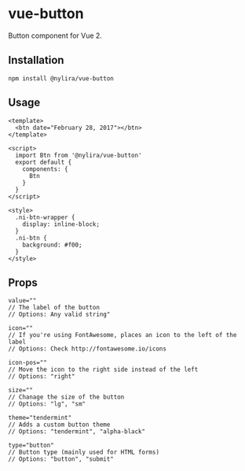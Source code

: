 # vue-button
Button component for Vue 2.

## Installation

    npm install @nylira/vue-button

## Usage

    <template>
      <btn date="February 28, 2017"></btn>
    </template>

    <script>
      import Btn from '@nylira/vue-button'
      export default {
        components: {
          Btn
        }
      }
    </script>

    <style>
      .ni-btn-wrapper {
        display: inline-block;
      }
      .ni-btn {
        background: #f00;
      }
    </style>

## Props

    value=""
    // The label of the button
    // Options: Any valid string"

    icon=""
    // If you're using FontAwesome, places an icon to the left of the label
    // Options: Check http://fontawesome.io/icons

    icon-pos=""
    // Move the icon to the right side instead of the left
    // Options: "right"

    size=""
    // Chanage the size of the button
    // Options: "lg", "sm"

    theme="tendermint"
    // Adds a custom button theme
    // Options: "tendermint", "alpha-black"

    type="button"
    // Button type (mainly used for HTML forms)
    // Options: "button", "submit"
